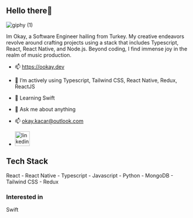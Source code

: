 ## Hello there👋  

![giphy (1)](https://user-images.githubusercontent.com/44809357/168667781-2ef2b43a-5cbe-48f4-b38b-7847ee805192.gif)


Im Okay, a Software Engineer hailing from Turkey. My creative endeavors revolve around crafting projects using a stack that includes Typescript, React, React Native, and Node.js. Beyond coding, I find immense joy in the realm of music production.

- 📫 https://ookay.dev
- 🌱 I’m actively using Typescript, Tailwind CSS, React Native, Redux, ReactJS
- 📖 Learning Swift
- 💬 Ask me about anything
- 📫 okay.kacar@outlook.com


- [<img src='https://upload.wikimedia.org/wikipedia/commons/8/81/LinkedIn_icon.svg' alt='linkedin' height='40'>](https://www.linkedin.com/in/okaykacar/)  


## Tech Stack

React - React Native - Typescript - Javascript - Python - MongoDB - Tailwind CSS - Redux

### Interested in 

 Swift 


<!--
**okaykacar/okaykacar** is a ✨ _special_ ✨ repository because its `README.md` (this file) appears on your GitHub profile.

Here are some ideas to get you started:

- 🔭 I’m currently working on ...
- 🌱 I’m currently learning ...
- 👯 I’m looking to collaborate on ...
- 🤔 I’m looking for help with ...
- 💬 Ask me about ...
- 📫 How to reach me: ...
- 😄 Pronouns: ...
- ⚡ Fun fact: ...
-->
